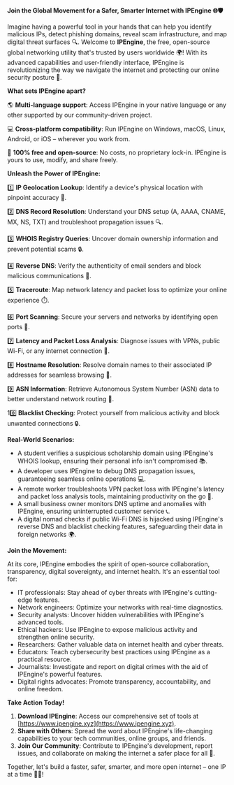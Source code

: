 **Join the Global Movement for a Safer, Smarter Internet with IPEngine 🌐🛡️**

Imagine having a powerful tool in your hands that can help you identify malicious IPs, detect phishing domains, reveal scam infrastructure, and map digital threat surfaces 🔍. Welcome to **IPEngine**, the free, open-source global networking utility that's trusted by users worldwide 🌍! With its advanced capabilities and user-friendly interface, IPEngine is revolutionizing the way we navigate the internet and protecting our online security posture 🔐.

**What sets IPEngine apart?**

🌎 **Multi-language support**: Access IPEngine in your native language or any other supported by our community-driven project.

💻 **Cross-platform compatibility**: Run IPEngine on Windows, macOS, Linux, Android, or iOS – wherever you work from.

💸 **100% free and open-source**: No costs, no proprietary lock-in. IPEngine is yours to use, modify, and share freely.

**Unleash the Power of IPEngine:**

1️⃣ **IP Geolocation Lookup**: Identify a device's physical location with pinpoint accuracy 📍.

2️⃣ **DNS Record Resolution**: Understand your DNS setup (A, AAAA, CNAME, MX, NS, TXT) and troubleshoot propagation issues 🔍.

3️⃣ **WHOIS Registry Queries**: Uncover domain ownership information and prevent potential scams 🔒.

4️⃣ **Reverse DNS**: Verify the authenticity of email senders and block malicious communications 📨.

5️⃣ **Traceroute**: Map network latency and packet loss to optimize your online experience ⏱️.

6️⃣ **Port Scanning**: Secure your servers and networks by identifying open ports 🚫.

7️⃣ **Latency and Packet Loss Analysis**: Diagnose issues with VPNs, public Wi-Fi, or any internet connection 🔋.

8️⃣ **Hostname Resolution**: Resolve domain names to their associated IP addresses for seamless browsing 📡.

9️⃣ **ASN Information**: Retrieve Autonomous System Number (ASN) data to better understand network routing 👥.

10️⃣ **Blacklist Checking**: Protect yourself from malicious activity and block unwanted connections 🔒.

**Real-World Scenarios:**

* A student verifies a suspicious scholarship domain using IPEngine's WHOIS lookup, ensuring their personal info isn't compromised 📚.
* A developer uses IPEngine to debug DNS propagation issues, guaranteeing seamless online operations 💻.
* A remote worker troubleshoots VPN packet loss with IPEngine's latency and packet loss analysis tools, maintaining productivity on the go 🌟.
* A small business owner monitors DNS uptime and anomalies with IPEngine, ensuring uninterrupted customer service 📞.
* A digital nomad checks if public Wi-Fi DNS is hijacked using IPEngine's reverse DNS and blacklist checking features, safeguarding their data in foreign networks 🌍.

**Join the Movement:**

At its core, IPEngine embodies the spirit of open-source collaboration, transparency, digital sovereignty, and internet health. It's an essential tool for:

* IT professionals: Stay ahead of cyber threats with IPEngine's cutting-edge features.
* Network engineers: Optimize your networks with real-time diagnostics.
* Security analysts: Uncover hidden vulnerabilities with IPEngine's advanced tools.
* Ethical hackers: Use IPEngine to expose malicious activity and strengthen online security.
* Researchers: Gather valuable data on internet health and cyber threats.
* Educators: Teach cybersecurity best practices using IPEngine as a practical resource.
* Journalists: Investigate and report on digital crimes with the aid of IPEngine's powerful features.
* Digital rights advocates: Promote transparency, accountability, and online freedom.

**Take Action Today!**

1. **Download IPEngine**: Access our comprehensive set of tools at [https://www.ipengine.xyz](https://www.ipengine.xyz).
2. **Share with Others**: Spread the word about IPEngine's life-changing capabilities to your tech communities, online groups, and friends.
3. **Join Our Community**: Contribute to IPEngine's development, report issues, and collaborate on making the internet a safer place for all 🌟.

Together, let's build a faster, safer, smarter, and more open internet – one IP at a time 🔐🚀!
